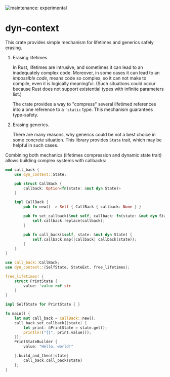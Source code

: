 ![maintenance: experimental](https://img.shields.io/badge/maintenance-experimental-blue.svg)

# dyn-context

This crate provides simple mechanism for lifetimes and generics safely erasing.

1. Erasing lifetimes.

   In Rust, lifetimes are intrusive, and sometimes it can lead to
   an inadequately complex code. Moreover, in some cases it can lead to an _impossible code_,
   means code so complex, so it can not make to compile, even it is logically meaningful.
   (Such situations could occur because Rust does not support existential types
   with infinite parameters list.)

   The crate provides a way to "compress" several lifetimed references into a one reference
   to a `'static` type. This mechanism guarantees type-safety.

2. Erasing generics.

   There are many reasons, why generics could be not a best choice in some concrete situation.
   This library provides `State` trait, which may be helpful in such cases.

Combining both mechanics (lifetimes compression and dynamic state trait)
allows building complex systems with callbacks:

```rust
mod call_back {
    use dyn_context::State;

    pub struct CallBack {
        callback: Option<fn(state: &mut dyn State)>
    }

    impl CallBack {
        pub fn new() -> Self { CallBack { callback: None } }

        pub fn set_callback(&mut self, callback: fn(state: &mut dyn State)) {
            self.callback.replace(callback);
        }

        pub fn call_back(&self, state: &mut dyn State) {
            self.callback.map(|callback| callback(state));
        }
    }
}

use call_back::CallBack;
use dyn_context::{SelfState, StateExt, free_lifetimes};

free_lifetimes! {
    struct PrintState {
        value: 'value ref str
    }
}

impl SelfState for PrintState { }

fn main() {
    let mut call_back = CallBack::new();
    call_back.set_callback(|state| {
        let print: &PrintState = state.get();
        println!("{}", print.value());
    });
    PrintStateBuilder {
        value: "Hello, world!"

    }.build_and_then(|state| 
        call_back.call_back(state)
    );
}
```
